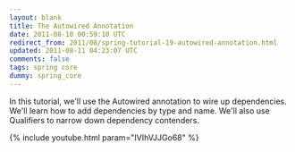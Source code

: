 ```yaml
---           
layout: blank
title: The Autowired Annotation
date: 2011-08-10 00:59:10 UTC
redirect_from: 2011/08/spring-tutorial-19-autowired-annotation.html
updated: 2011-08-11 04:23:07 UTC
comments: false
tags: spring core
dummy: spring_core
---
```


In this tutorial, we'll use the Autowired annotation to wire up dependencies. We'll learn how to add dependencies by type and name. We'll also use Qualifiers to narrow down dependency contenders.

{% include youtube.html param="IVIhVJJGo68" %}